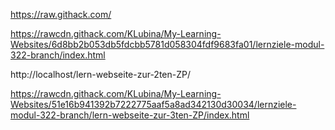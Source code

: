 https://raw.githack.com/

https://rawcdn.githack.com/KLubina/My-Learning-Websites/6d8bb2b053db5fdcbb5781d058304fdf9683fa01/lernziele-modul-322-branch/index.html

http://localhost/lern-webseite-zur-2ten-ZP/

https://rawcdn.githack.com/KLubina/My-Learning-Websites/51e16b941392b7222775aaf5a8ad342130d30034/lernziele-modul-322-branch/lern-webseite-zur-3ten-ZP/index.html
